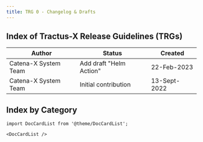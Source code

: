 ```yaml
---
title: TRG 0 - Changelog & Drafts
---
```


## Index of Tractus-X Release Guidelines (TRGs)

| Author               | Status                  | Created      |
|----------------------|-------------------------|--------------|
| Catena-X System Team | Add draft "Helm Action" | 22-Feb-2023  |
| Catena-X System Team | Initial contribution    | 13-Sept-2022 |



## Index by Category

```mdx-code-block
import DocCardList from '@theme/DocCardList';

<DocCardList />
```
